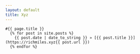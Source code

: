 ```yaml
---
layout: default
title: Xyz
---
```



	#{{ page.title }}
	  {% for post in site.posts %}
        {{ post.date | date_to_string }} » [{{ post.title }}](https://richmiles.xyz{{ post.url }})
	  {% endfor %}
